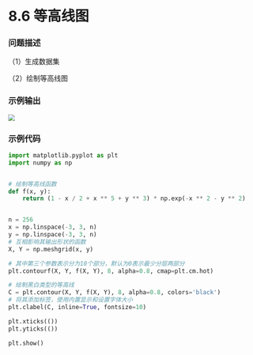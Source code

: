 # 8.6 等高线图

### 问题描述

（1）生成数据集

（2）绘制等高线图

### 示例输出

<img src="?raw=true" style="zoom:80%;" />

### 示例代码

```python
import matplotlib.pyplot as plt
import numpy as np


# 绘制等高线函数
def f(x, y):
    return (1 - x / 2 + x ** 5 + y ** 3) * np.exp(-x ** 2 - y ** 2)


n = 256
x = np.linspace(-3, 3, n)
y = np.linspace(-3, 3, n)
# 互相影响其输出形状的函数
X, Y = np.meshgrid(x, y)

# 其中第三个参数表示分为10个部分，默认为0表示最少分层两部分
plt.contourf(X, Y, f(X, Y), 8, alpha=0.8, cmap=plt.cm.hot)

# 绘制黑白类型的等高线
C = plt.contour(X, Y, f(X, Y), 8, alpha=0.8, colors='black')
# 将其添加标签，使用内置显示和设置字体大小
plt.clabel(C, inline=True, fontsize=10)

plt.xticks(())
plt.yticks(())

plt.show()

```